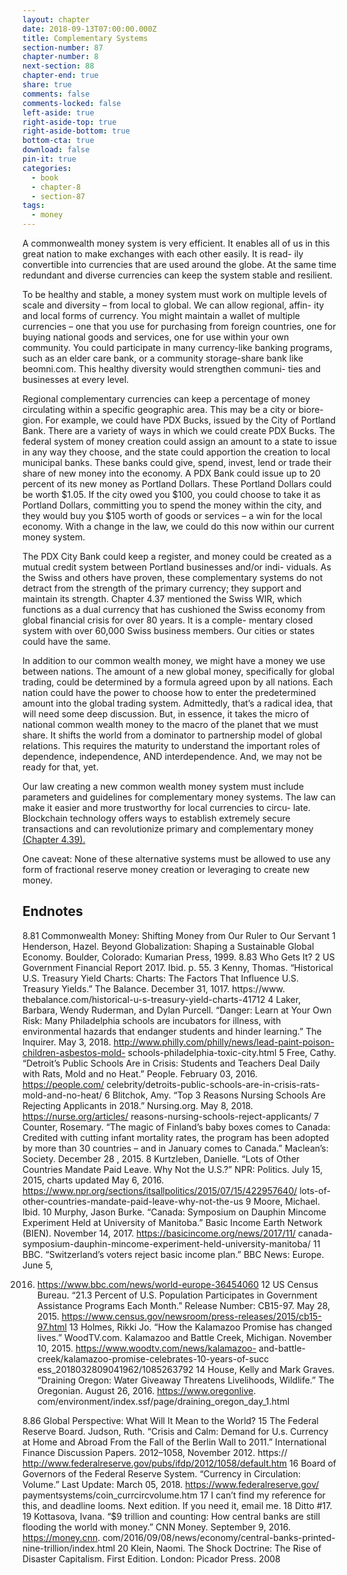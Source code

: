 ```yaml
---
layout: chapter
date: 2018-09-13T07:00:00.000Z
title: Complementary Systems
section-number: 87
chapter-number: 8
next-section: 88
chapter-end: true
share: true
comments: false
comments-locked: false
left-aside: true
right-aside-top: true
right-aside-bottom: true
bottom-cta: true
download: false
pin-it: true
categories:
  - book
  - chapter-8
  - section-87
tags:
  - money
---
```

A commonwealth money system is very efficient. It enables all of us in
this great nation to make exchanges with each other easily. It is read-
ily convertible into currencies that are used around the globe. At the
same time redundant and diverse currencies can keep the system stable
and resilient.

To be healthy and stable, a money system must work on multiple levels
of scale and diversity – from local to global. We can allow regional, affin-
ity and local forms of currency. You might maintain a wallet of multiple
currencies – one that you use for purchasing from foreign countries,
one for buying national goods and services, one for use within your
own community. You could participate in many currency-like banking
programs, such as an elder care bank, or a community storage-share bank
like beomni.com. This healthy diversity would strengthen communi-
ties and businesses at every level.

Regional complementary currencies can keep a percentage of money
circulating within a specific geographic area. This may be a city or biore-
gion. For example, we could have PDX Bucks, issued by the City of
Portland Bank. There are a variety of ways in which we could create PDX
Bucks. The federal system of money creation could assign an amount to
a state to issue in any way they choose, and the state could apportion
the creation to local municipal banks. These banks could give, spend,
invest, lend or trade their share of new money into the economy. A
PDX Bank could issue up to 20 percent of its new money as Portland
Dollars. These Portland Dollars could be worth $1.05. If the city owed
you $100, you could choose to take it as Portland Dollars, committing
you to spend the money within the city, and they would buy you $105
worth of goods or services – a win for the local economy. With a change
in the law, we could do this now within our current money system.

The PDX City Bank could keep a register, and money could be created
as a mutual credit system between Portland businesses and/or indi-
viduals. As the Swiss and others have proven, these complementary
systems do not detract from the strength of the primary currency; they
support and maintain its strength. Chapter 4.37 mentioned the Swiss
WIR, which functions as a dual currency that has cushioned the Swiss
economy from global financial crisis for over 80 years. It is a comple-
mentary closed system with over 60,000 Swiss business members. Our
cities or states could have the same.

In addition to our common wealth money, we might have a money we
use between nations. The amount of a new global money, specifically
for global trading, could be determined by a formula agreed upon by
all nations. Each nation could have the power to choose how to enter
the predetermined amount into the global trading system. Admittedly,
that’s a radical idea, that will need some deep discussion. But, in essence,
it takes the micro of national common wealth money to the macro of
the planet that we must share. It shifts the world from a dominator to
partnership model of global relations. This requires the maturity to
understand the important roles of dependence, independence, AND
interdependence. And, we may not be ready for that, yet.

Our law creating a new common wealth money system must include
parameters and guidelines for complementary money systems. The law
can make it easier and more trustworthy for local currencies to circu-
late. Blockchain technology offers ways to establish extremely secure
transactions and can revolutionize primary and complementary money
[(Chapter 4.39).](https://usmoney.us/book/chapter-4/section-39)

One caveat: None of these alternative systems must be allowed to
use any form of fractional reserve money creation or leveraging to
create new money.

## Endnotes

8.81 Commonwealth Money:
Shifting Money from Our Ruler to Our Servant
1 Henderson, Hazel. Beyond Globalization: Shaping a Sustainable Global Economy.
Boulder, Colorado: Kumarian Press, 1999.
8.83 Who Gets It?
2 US Government Financial Report 2017. Ibid. p. 55.
3 Kenny, Thomas. “Historical U.S. Treasury Yield Charts: Charts: The Factors That
Influence U.S. Treasury Yields.” The Balance. December 31, 1017. https://www.
thebalance.com/historical-u-s-treasury-yield-charts-41712
4 Laker, Barbara, Wendy Ruderman, and Dylan Purcell. “Danger: Learn at Your Own
Risk: Many Philadelphia schools are incubators for illness, with environmental
hazards that endanger students and hinder learning.” The Inquirer. May 3, 2018.
<http://www.philly.com/philly/news/lead-paint-poison-children-asbestos-mold->
schools-philadelphia-toxic-city.html
5 Free, Cathy. “Detroit’s Public Schools Are in Crisis: Students and Teachers Deal Daily
with Rats, Mold and no Heat.” People. February 03, 2016. https://people.com/
celebrity/detroits-public-schools-are-in-crisis-rats-mold-and-no-heat/
6 Blitchok, Amy. “Top 3 Reasons Nursing Schools Are Rejecting Applicants
in 2018.” Nursing.org. May 8, 2018. https://nurse.org/articles/
reasons-nursing-schools-reject-applicants/
7 Counter, Rosemary. “The magic of Finland’s baby boxes comes to Canada: Credited
with cutting infant mortality rates, the program has been adopted by more than
30 countries – and in January comes to Canada.” Maclean’s: Society. December
28 , 2015.
8 Kurtzleben, Danielle. “Lots of Other Countries Mandate Paid Leave. Why
Not the U.S.?” NPR: Politics. July 15, 2015, charts updated May 6, 2016.
https://www.npr.org/sections/itsallpolitics/2015/07/15/422957640/
lots-of-other-countries-mandate-paid-leave-why-not-the-us
9 Moore, Michael. Ibid.
10 Murphy, Jason Burke. “Canada: Symposium on Dauphin Mincome
Experiment Held at University of Manitoba.” Basic Income Earth Network
(BIEN). November 14, 2017. https://basicincome.org/news/2017/11/
canada-symposium-dauphin-mincome-experiment-held-university-manitoba/
11 BBC. “Switzerland’s voters reject basic income plan.” BBC News: Europe. June 5,

2016. https://www.bbc.com/news/world-europe-36454060
      12 US Census Bureau. “21.3 Percent of U.S. Population Participates in Government
      Assistance Programs Each Month.” Release Number: CB15-97. May 28, 2015.
      https://www.census.gov/newsroom/press-releases/2015/cb15-97.html
      13 Holmes, Rikki Jo. “How the Kalamazoo Promise has changed
      lives.” WoodTV.com. Kalamazoo and Battle Creek, Michigan.
      November 10, 2015. https://www.woodtv.com/news/kalamazoo-
      and-battle-creek/kalamazoo-promise-celebrates-10-years-of-succ
      ess_2018032809041962/1085263792
      14 House, Kelly and Mark Graves. “Draining Oregon: Water Giveaway Threatens
      Livelihoods, Wildlife.” The Oregonian. August 26, 2016. https://www.oregonlive.
      com/environment/index.ssf/page/draining_oregon_day_1.html

8.86 Global Perspective: What Will It Mean to the World?
15 The Federal Reserve Board. Judson, Ruth. “Crisis and Calm: Demand for
U.s. Currency at Home and Abroad From the Fall of the Berlin Wall to 2011.”
International Finance Discussion Papers. 2012–1058, November 2012. https://
<http://www.federalreserve.gov/pubs/ifdp/2012/1058/default.htm>
16 Board of Governors of the Federal Reserve System. “Currency in Circulation:
Volume.” Last Update: March 05, 2018. https://www.federalreserve.gov/
paymentsystems/coin_currcircvolume.htm
17 I can’t find my reference for this, and deadline looms. Next edition. If you need it,
email me.
18 Ditto #17.
19 Kottasova, Ivana. “$9 trillion and counting: How central banks are still flooding
the world with money.” CNN Money. September 9, 2016. https://money.cnn.
com/2016/09/08/news/economy/central-banks-printed-nine-trillion/index.html
20 Klein, Naomi. The Shock Doctrine: The Rise of Disaster Capitalism. First Edition.
London: Picador Press. 2008
